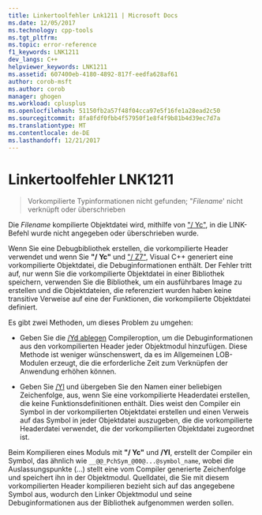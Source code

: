```yaml
---
title: Linkertoolfehler Lnk1211 | Microsoft Docs
ms.date: 12/05/2017
ms.technology: cpp-tools
ms.tgt_pltfrm: 
ms.topic: error-reference
f1_keywords: LNK1211
dev_langs: C++
helpviewer_keywords: LNK1211
ms.assetid: 607400eb-4180-4892-817f-eedfa628af61
author: corob-msft
ms.author: corob
manager: ghogen
ms.workload: cplusplus
ms.openlocfilehash: 51150fb2a57f48f04cca97e5f16fe1a28ead2c50
ms.sourcegitcommit: 8fa8fdf0fbb4f57950f1e8f4f9b81b4d39ec7d7a
ms.translationtype: MT
ms.contentlocale: de-DE
ms.lasthandoff: 12/21/2017
---
```

# <a name="linker-tools-error-lnk1211"></a>Linkertoolfehler LNK1211

> Vorkompilierte Typinformationen nicht gefunden; "*Filename*' nicht verknüpft oder überschrieben

Die *Filename* kompilierte Objektdatei wird, mithilfe von ["/ Yc"](../../build/reference/yc-create-precompiled-header-file.md), in die LINK-Befehl wurde nicht angegeben oder überschrieben wurde.

Wenn Sie eine Debugbibliothek erstellen, die vorkompilierte Header verwendet und wenn Sie **"/ Yc"** und ["/ Z7"](../../build/reference/z7-zi-zi-debug-information-format.md), Visual C++ generiert eine vorkompilierte Objektdatei, die Debuginformationen enthält. Der Fehler tritt auf, nur wenn Sie die vorkompilierte Objektdatei in einer Bibliothek speichern, verwenden Sie die Bibliothek, um ein ausführbares Image zu erstellen und die Objektdateien, die referenziert wurden haben keine transitive Verweise auf eine der Funktionen, die vorkompilierte Objektdatei definiert.

Es gibt zwei Methoden, um dieses Problem zu umgehen:

- Geben Sie die [/Yd ablegen](../../build/reference/yd-place-debug-information-in-object-file.md) Compileroption, um die Debuginformationen aus den vorkompilierten Header jeder Objektmodul hinzufügen. Diese Methode ist weniger wünschenswert, da es im Allgemeinen LOB-Modulen erzeugt, die die erforderliche Zeit zum Verknüpfen der Anwendung erhöhen können.

- Geben Sie [/Yl](../../build/reference/yl-inject-pch-reference-for-debug-library.md) und übergeben Sie den Namen einer beliebigen Zeichenfolge, aus, wenn Sie eine vorkompilierte Headerdatei erstellen, die keine Funktionsdefinitionen enthält. Dies weist den Compiler ein Symbol in der vorkompilierten Objektdatei erstellen und einen Verweis auf das Symbol in jeder Objektdatei auszugeben, die die vorkompilierte Headerdatei verwendet, die der vorkompilierten Objektdatei zugeordnet ist.

Beim Kompilieren eines Moduls mit **"/ Yc"** und **/Yl**, erstellt der Compiler ein Symbol, das ähnlich wie `__@@_PchSym_@00@...@symbol_name`, wobei die Auslassungspunkte (...) stellt eine vom Compiler generierte Zeichenfolge und speichert ihn in der Objektmodul. Quelldatei, die Sie mit diesem vorkompilierten Header kompilieren bezieht sich auf das angegebene Symbol aus, wodurch den Linker Objektmodul und seine Debuginformationen aus der Bibliothek aufgenommen werden sollen.
